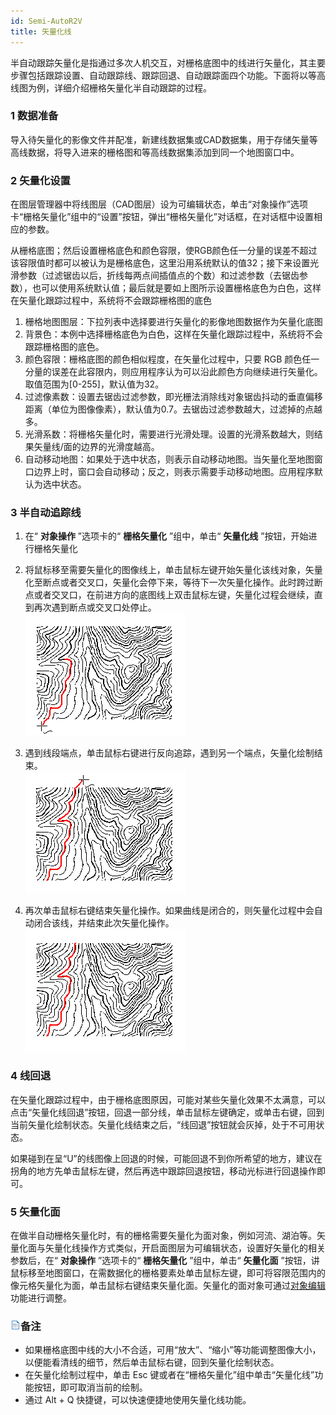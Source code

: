 ```yaml
---
id: Semi-AutoR2V
title: 矢量化线
---
```

半自动跟踪矢量化是指通过多次人机交互，对栅格底图中的线进行矢量化，其主要步骤包括跟踪设置、自动跟踪线、跟踪回退、自动跟踪面四个功能。下面将以等高线图为例，详细介绍栅格矢量化半自动跟踪的过程。

### 1 数据准备

导入待矢量化的影像文件并配准，新建线数据集或CAD数据集，用于存储矢量等高线数据，将导入进来的栅格图和等高线数据集添加到同一个地图窗口中。

### 2 矢量化设置

在图层管理器中将线图层（CAD图层）设为可编辑状态，单击“对象操作”选项卡“栅格矢量化”组中的“设置”按钮，弹出“栅格矢量化”对话框，在对话框中设置相应的参数。

从栅格底图；然后设置栅格底色和颜色容限，使RGB颜色任一分量的误差不超过该容限值时都可以被认为是栅格底色，这里沿用系统默认的值32；接下来设置光滑参数（过滤锯齿以后，折线每两点间插值点的个数）和过滤参数（去锯齿参数），也可以使用系统默认值；最后就是要如上图所示设置栅格底色为白色，这样在矢量化跟踪过程中，系统将不会跟踪栅格图的底色

1. 栅格地图图层：下拉列表中选择要进行矢量化的影像地图数据作为矢量化底图
2. 背景色：本例中选择栅格底色为白色，这样在矢量化跟踪过程中，系统将不会跟踪栅格图的底色。
3. 颜色容限：栅格底图的颜色相似程度，在矢量化过程中，只要 RGB 颜色任一分量的误差在此容限内，则应用程序认为可以沿此颜色方向继续进行矢量化。取值范围为[0-255]，默认值为32。
4. 过滤像素数：设置去锯齿过滤参数，即光栅法消除线对象锯齿抖动的垂直偏移距离（单位为图像像素），默认值为0.7。去锯齿过滤参数越大，过滤掉的点越多。
5. 光滑系数：将栅格矢量化时，需要进行光滑处理。设置的光滑系数越大，则结果矢量线/面的边界的光滑度越高。
6. 自动移动地图：如果处于选中状态，则表示自动移动地图。当矢量化至地图窗口边界上时，窗口会自动移动；反之，则表示需要手动移动地图。应用程序默认为选中状态。

### 3 半自动追踪线

1. 在“ **对象操作** ”选项卡的“ **栅格矢量化** ”组中，单击“ **矢量化线** ”按钮，开始进行栅格矢量化
2. 将鼠标移至需要矢量化的图像线上，单击鼠标左键开始矢量化该线对象，矢量化至断点或者交叉口，矢量化会停下来，等待下一次矢量化操作。此时跨过断点或者交叉口，在前进方向的底图线上双击鼠标左键，矢量化过程会继续，直到再次遇到断点或交叉口处停止。   
 ![](img/Line1.png)  

3. 遇到线段端点，单击鼠标右键进行反向追踪，遇到另一个端点，矢量化绘制结束。  
  ![](img/Line2.png)   
4. 再次单击鼠标右键结束矢量化操作。如果曲线是闭合的，则矢量化过程中会自动闭合该线，并结束此次矢量化操作。   
 ![](img/Line3.png)  

  
### 4 线回退

在矢量化跟踪过程中，由于栅格底图原因，可能对某些矢量化效果不太满意，可以点击“矢量化线回退”按钮，回退一部分线，单击鼠标左键确定，或单击右键，回到当前矢量化绘制状态。矢量化线结束之后，“线回退”按钮就会灰掉，处于不可用状态。

如果碰到在呈“U”的线图像上回退的时候，可能回退不到你所希望的地方，建议在拐角的地方先单击鼠标左键，然后再选中跟踪回退按钮，移动光标进行回退操作即可。

### 5 矢量化面

在做半自动栅格矢量化时，有的栅格需要矢量化为面对象，例如河流、湖泊等。矢量化面与矢量化线操作方式类似，开启面图层为可编辑状态，设置好矢量化的相关参数后，在“
**对象操作** ”选项卡的“ **栅格矢量化** ”组中，单击“ **矢量化面**
”按钮，讲鼠标移至地图窗口，在需数据化的栅格要素处单击鼠标左键，即可将容限范围内的像元格矢量化为面，单击鼠标右键结束矢量化面。矢量化的面对象可通过[对象编辑](../../DataProcessing/Objects/EditObjects/EdittingGeometry)功能进行调整。

### ![](../../img/read.gif)备注

* 如果栅格底图中线的大小不合适，可用“放大”、“缩小”等功能调整图像大小，以便能看清线的细节，然后单击鼠标右键，回到矢量化绘制状态。 
* 在矢量化绘制过程中，单击 Esc 键或者在“栅格矢量化”组中单击“矢量化线”功能按钮，即可取消当前的绘制。
* 通过 Alt + Q 快捷键，可以快速便捷地使用矢量化线功能。
  
